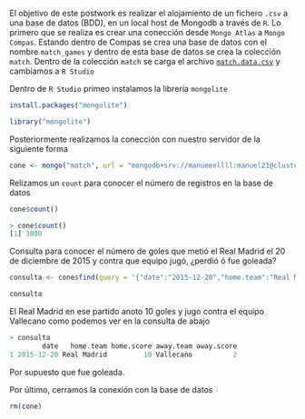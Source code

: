 

El objetivo de este postwork es realizar el alojamiento de un fichero `.csv` a una base de datos (BDD), en un local host de Mongodb a través de `R`. Lo primero que se realiza es crear una conección desde `Mongo Atlas` a `Mongo Compas`. Estando dentro de Compas se crea una base de datos con el nombre `match_games` y dentro de esta base de datos se crea la colección `match`. Dentro de la colección `match` se carga el archivo [`match.data.csv`](https://github.com/edsatan/Proyecto-R/blob/main/Postwork-07/match.data.csv) y cambiamos a `R Studio`

Dentro de `R Studio` primeo instalamos la librería `mongolite`

```R
install.packages("mongolite")

library("mongolite")
```

Posteriormente realizamos la conección con nuestro servidor de la siguiente forma
```R
cone <- mongo("match", url = "mongodb+srv://manueeellll:manuel21@cluster0.1vtxm.mongodb.net/match_games?retryWrites=true&w=majority")
```

Relizamos un `count` para conocer el número de registros en la base de datos

```R
cone$count()
```

```R
> cone$count()
[1] 3800
```

Consulta para conocer el número de goles que metió el Real Madrid el 20 de diciembre de 2015 y contra que equipo jugó, ¿perdió ó fue goleada?

```R
consulta <- cone$find(query = '{"date":"2015-12-20","home.team":"Real Madrid"}')           

consulta
```

El Real Madrid en ese partido anoto 10 goles y jugo contra el equipo Vallecano como podemos ver en la consulta de abajo

```R
> consulta
        date   home.team home.score away.team away.score
1 2015-12-20 Real Madrid         10 Vallecano          2
```
Por supuesto que fue goleada.

Por último, cerramos la conexión con la base de datos

```R
rm(cone)
```
